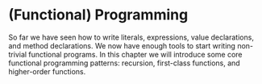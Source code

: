 # (Functional) Programming

So far we have seen how to write literals, expressions,
value declarations, and method declarations.
We now have enough tools to start writing non-trivial functional programs.
In this chapter we will introduce some core functional programming
patterns: recursion, first-class functions, and higher-order functions.
